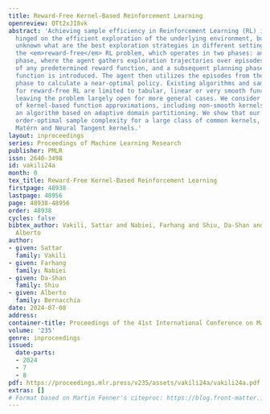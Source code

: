 ```yaml
---
title: Reward-Free Kernel-Based Reinforcement Learning
openreview: QTt2xJI8vk
abstract: 'Achieving sample efficiency in Reinforcement Learning (RL) is primarily
  hinged on the efficient exploration of the underlying environment, but it is still
  unknown what are the best exploration strategies in different settings. We consider
  the <em>reward-free</em> RL problem, which operates in two phases: an exploration
  phase, where the agent gathers exploration trajectories over episodes irrespective
  of any predetermined reward function, and a subsequent planning phase, where a reward
  function is introduced. The agent then utilizes the episodes from the exploration
  phase to calculate a near-optimal policy. Existing algorithms and sample complexities
  for reward-free RL are limited to tabular, linear or very smooth function approximations,
  leaving the problem largely open for more general cases. We consider a broad range
  of kernel-based function approximations, including non-smooth kernels, and propose
  an algorithm based on adaptive domain partitioning. We show that our algorithm achieves
  order-optimal sample complexity for a large class of common kernels, which includes
  Matérn and Neural Tangent kernels.'
layout: inproceedings
series: Proceedings of Machine Learning Research
publisher: PMLR
issn: 2640-3498
id: vakili24a
month: 0
tex_title: Reward-Free Kernel-Based Reinforcement Learning
firstpage: 48938
lastpage: 48956
page: 48938-48956
order: 48938
cycles: false
bibtex_author: Vakili, Sattar and Nabiei, Farhang and Shiu, Da-Shan and Bernacchia,
  Alberto
author:
- given: Sattar
  family: Vakili
- given: Farhang
  family: Nabiei
- given: Da-Shan
  family: Shiu
- given: Alberto
  family: Bernacchia
date: 2024-07-08
address:
container-title: Proceedings of the 41st International Conference on Machine Learning
volume: '235'
genre: inproceedings
issued:
  date-parts:
  - 2024
  - 7
  - 8
pdf: https://proceedings.mlr.press/v235/assets/vakili24a/vakili24a.pdf
extras: []
# Format based on Martin Fenner's citeproc: https://blog.front-matter.io/posts/citeproc-yaml-for-bibliographies/
---
```

